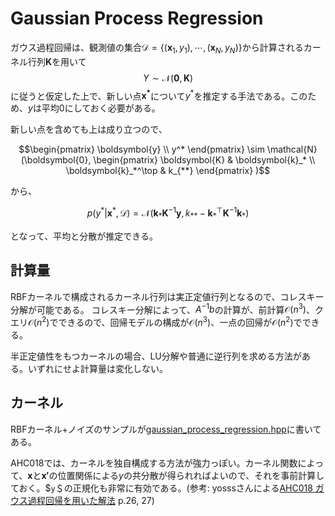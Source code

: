 # Gaussian Process Regression

ガウス過程回帰は、観測値の集合$`\mathcal{D} = \{(\boldsymbol{x}_1, y_1), \cdots, (\boldsymbol{x}_N, y_N)\}`$から計算されるカーネル行列$\boldsymbol{K}$を用いて
$$Y \sim \mathcal{N}(\boldsymbol{0}, \boldsymbol{K})$$
に従うと仮定した上で、新しい点$`\boldsymbol{x^*}`$について$`y^*`$を推定する手法である。このため、$`y`$は平均0にしておく必要がある。

新しい点を含めても上は成り立つので、
```math
\begin{pmatrix}
\boldsymbol{y} \\
y^*
\end{pmatrix}
\sim
\mathcal{N}(\boldsymbol{0},
\begin{pmatrix}
\boldsymbol{K} & \boldsymbol{k}_* \\
\boldsymbol{k}_*^\top & k_{**}
\end{pmatrix}
)
```
から、
```math
p(y^* | \boldsymbol{x}^*, \mathcal{D})
= \mathcal{N}(\boldsymbol{k}_* \boldsymbol{K}^{-1} \boldsymbol{y}, k_{**} - \boldsymbol{k}_*^\top \boldsymbol{K}^{-1} \boldsymbol{k}_*)
```
となって、平均と分散が推定できる。

## 計算量

RBFカーネルで構成されるカーネル行列は実正定値行列となるので、コレスキー分解が可能である。
コレスキー分解によって、$`A^{-1}b`$の計算が、前計算$`\mathcal{O}(n^3)`$、クエリ$`\mathcal{O}(n^2)`$でできるので、回帰モデルの構成が$`\mathcal{O}(n^3)`$、一点の回帰が$`\mathcal{O}(n^2)`$でできる。

半正定値性をもつカーネルの場合、LU分解や普通に逆行列を求める方法がある。いずれにせよ計算量は変化しない。

## カーネル

RBFカーネル+ノイズのサンプルが[gaussian_process_regression.hpp](./gaussian_process_regression.hpp)に書いてある。

AHC018では、カーネルを独自構成する方法が強力っぽい。カーネル関数によって、$`\boldsymbol{x}`$と$`\boldsymbol{x'}`$の位置関係による$`y`$の共分散が得られればよいので、それを事前計算しておく。$`y`＄の正規化も非常に有効である。(参考: yosssさんによる[AHC018 ガウス過程回帰を用いた解法](https://docs.google.com/presentation/d/1JEcyHLw8XrDqL4FHUGYIVQC63KSZ2eaHRjO0E2y1WeU/edit#slide=id.g21378930346_0_62) p.26, 27)
